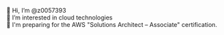 👋 Hi, I’m @z0057393
<br>
👀 I’m interested in cloud technologies
<br>
🌱 I'm preparing for the AWS "Solutions Architect – Associate" certification.

